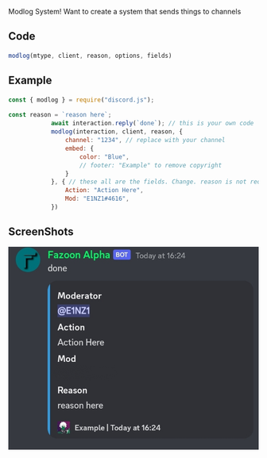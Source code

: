 Modlog System!
Want to create a system that sends things to channels

## Code
```js
modlog(mtype, client, reason, options, fields)
```

## Example
```js
const { modlog } = require("discord.js");
```
```js
const reason = `reason here`;
            await interaction.reply(`done`); // this is your own code
            modlog(interaction, client, reason, {
                channel: "1234", // replace with your channel
                embed: {
                    color: "Blue",
                    // footer: "Example" to remove copyright
                }
            }, { // these all are the fields. Change. reason is not required
                Action: "Action Here",
                Mod: "E1NZ1#4616",
            })
```

## ScreenShots

![modlog](https://github.com/E1NZ1/docs-zeck.js/blob/main/docs/sam/modlog.jpg)
